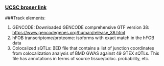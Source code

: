 ### [UCSC broser link](https://genome.ucsc.edu/cgi-bin/hgTracks?db=hg38&lastVirtModeType=customUrl&lastVirtModeExtraState=multiRegionsBedUrl%3D%2Fuserdata%2Fsessions%2Frr%2Fd7%2Fmayankmurali%2Fe6f86b14%2Fhgt%2FcustRgn_www_2b026_638d00.bed+0&virtModeType=customUrl&virtMode=1&multiRegionsBedUrl=%2Fuserdata%2Fsessions%2Frr%2Fd7%2Fmayankmurali%2Fe6f86b14%2Fhgt%2FcustRgn_www_2b026_638d00.bed&nonVirtPosition=chr9%3A35682937%2D35689925&position=multi%3A145828489%2D145830735&hgsid=1589269721_loctQeb3avGeiakeB3yLRljft6TI)

###Track elements:

1. GENCODE: Downloaded GENCODE comprehensive GTF version 38: https://www.gencodegenes.org/human/release_38.html
2. hFOB transcriptome/proteome: isoforms with exact match in the hFOB data
3. Colocalized sQTLs: BED file that contains a list of junction coordinates from colocalization analysis of BMD GWAS against 49 GTEX sQTLs. This file has annotations in terms of source tissue/coloc. probability, etc.


